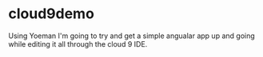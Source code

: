 cloud9demo
==========
Using Yoeman I'm going to try and get a simple angualar app up and going while editing it all
through the cloud 9 IDE.